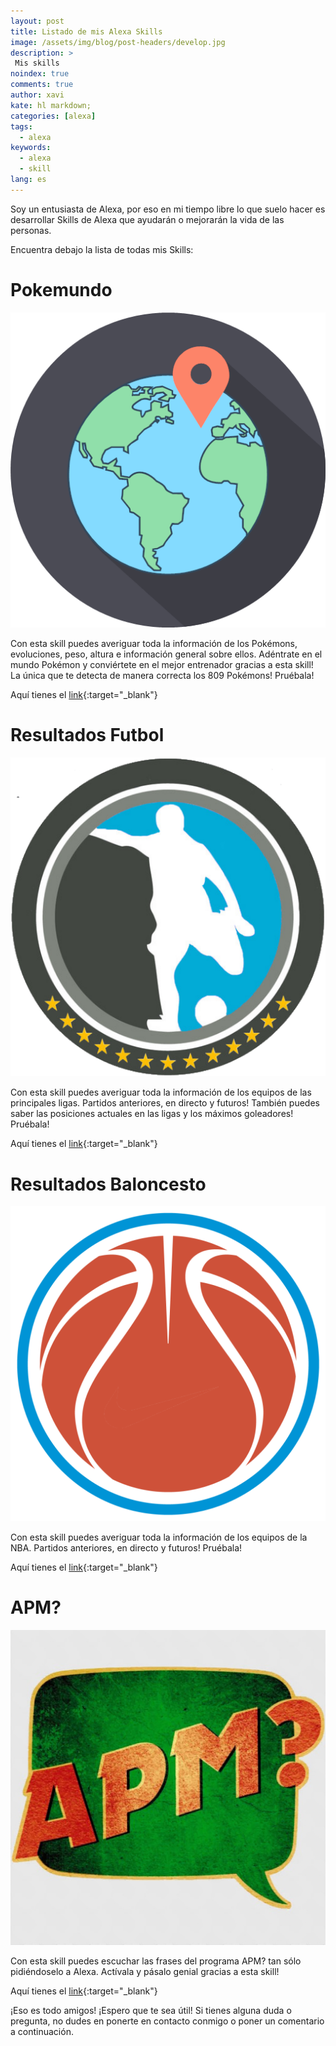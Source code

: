 ```yaml
---
layout: post
title: Listado de mis Alexa Skills 
image: /assets/img/blog/post-headers/develop.jpg
description: >
 Mis skills
noindex: true
comments: true
author: xavi
kate: hl markdown;
categories: [alexa]
tags:
  - alexa
keywords:
  - alexa
  - skill
lang: es
---
```


Soy un entusiasta de Alexa, por eso en mi tiempo libre lo que suelo hacer es desarrollar Skills de Alexa que ayudarán o mejorarán la vida de las personas.

Encuentra debajo la lista de todas mis Skills:

# Pokemundo

![image](/assets/img/blog/skills-logos/pokemundo.png)

Con esta skill puedes averiguar toda la información de los Pokémons, evoluciones, peso, altura e información general sobre ellos. Adéntrate en el mundo Pokémon y conviértete en el mejor entrenador gracias a esta skill! La única que te detecta de manera correcta los 809 Pokémons! Pruébala!

Aquí tienes el [link](https://www.amazon.es/Xavier-Portilla-Edo-Pokemundo/dp/B07Z638QX2){:target="_blank"}


# Resultados Futbol

![image](/assets/img/blog/skills-logos/resultados-futbol.png)

Con esta skill puedes averiguar toda la información de los equipos de las principales ligas. Partidos anteriores, en directo y futuros! También puedes saber las posiciones actuales en las ligas y los máximos goleadores! Pruébala!

Aquí tienes el [link](https://www.amazon.es/Xavier-Portilla-Edo-Resultados-f%C3%BAtbol/dp/B082R8715G){:target="_blank"}


# Resultados Baloncesto

![image](/assets/img/blog/skills-logos/resultados-baloncesto.png)

Con esta skill puedes averiguar toda la información de los equipos de la NBA. Partidos anteriores, en directo y futuros! Pruébala!

Aquí tienes el [link](https://www.amazon.es/Xavier-Portilla-Edo-Resultados-Baloncesto/dp/B082V9FDLM){:target="_blank"}


# APM?

![image](/assets/img/blog/skills-logos/apm.jpg)

Con esta skill puedes escuchar las frases del programa APM? tan sólo pidiéndoselo a Alexa. Actívala y pásalo genial gracias a esta skill!

Aquí tienes el [link](https://www.amazon.es/Xavier-Portilla-Edo-APM/dp/B081CHSR3Y){:target="_blank"}

¡Eso es todo amigos! 
¡Espero que te sea útil! Si tienes alguna duda o pregunta, no dudes en ponerte en contacto conmigo o poner un comentario a continuación.
